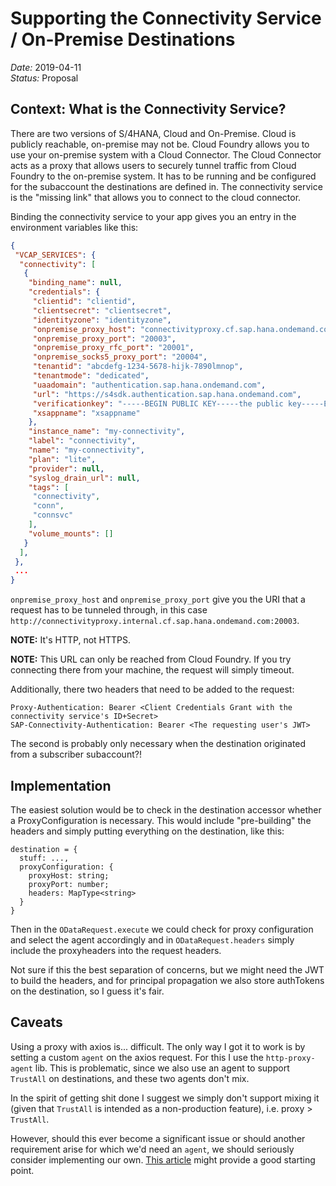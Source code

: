 # Supporting the Connectivity Service / On-Premise Destinations

_Date:_ 2019-04-11  
_Status:_ Proposal

## Context: What is the Connectivity Service?

There are two versions of S/4HANA, Cloud and On-Premise.
Cloud is publicly reachable, on-premise may not be.
Cloud Foundry allows you to use your on-premise system with a Cloud Connector.
The Cloud Connector acts as a proxy that allows users to securely tunnel traffic from Cloud Foundry to the on-premise system.
It has to be running and be configured for the subaccount the destinations are defined in.
The connectivity service is the "missing link" that allows you to connect to the cloud connector.

Binding the connectivity service to your app gives you an entry in the environment variables like this:

```json
{
 "VCAP_SERVICES": {
  "connectivity": [
   {
    "binding_name": null,
    "credentials": {
     "clientid": "clientid",
     "clientsecret": "clientsecret",
     "identityzone": "identityzone",
     "onpremise_proxy_host": "connectivityproxy.cf.sap.hana.ondemand.com",
     "onpremise_proxy_port": "20003",
     "onpremise_proxy_rfc_port": "20001",
     "onpremise_socks5_proxy_port": "20004",
     "tenantid": "abcdefg-1234-5678-hijk-7890lmnop",
     "tenantmode": "dedicated",
     "uaadomain": "authentication.sap.hana.ondemand.com",
     "url": "https://s4sdk.authentication.sap.hana.ondemand.com",
     "verificationkey": "-----BEGIN PUBLIC KEY-----the public key-----END PUBLIC KEY-----",
     "xsappname": "xsappname"
    },
    "instance_name": "my-connectivity",
    "label": "connectivity",
    "name": "my-connectivity",
    "plan": "lite",
    "provider": null,
    "syslog_drain_url": null,
    "tags": [
     "connectivity",
     "conn",
     "connsvc"
    ],
    "volume_mounts": []
   }
  ],
 },
 ...
}
```

`onpremise_proxy_host` and `onpremise_proxy_port` give you the URI that a request has to be tunneled through, in this case `http://connectivityproxy.internal.cf.sap.hana.ondemand.com:20003`.

**NOTE:** It's HTTP, not HTTPS.

**NOTE:** This URL can only be reached from Cloud Foundry. If you try connecting there from your machine, the request will simply timeout.

Additionally, there two headers that need to be added to the request:

`Proxy-Authentication: Bearer <Client Credentials Grant with the connectivity service's ID+Secret>`  
`SAP-Connectivity-Authentication: Bearer <The requesting user's JWT>`

The second is probably only necessary when the destination originated from a subscriber subaccount?!

## Implementation

The easiest solution would be to check in the destination accessor whether a ProxyConfiguration is necessary.
This would include "pre-building" the headers and simply putting everything on the destination, like this:

```
destination = {
  stuff: ...,
  proxyConfiguration: {
    proxyHost: string;
    proxyPort: number;
    headers: MapType<string>
  }
}
```

Then in the `ODataRequest.execute` we could check for proxy configuration and select the agent accordingly and in `ODataRequest.headers` simply include the proxyheaders into the request headers.

Not sure if this the best separation of concerns, but we might need the JWT to build the headers, and for principal propagation we also store authTokens on the destination, so I guess it's fair.

## Caveats

Using a proxy with axios is... difficult.
The only way I got it to work is by setting a custom `agent` on the axios request.
For this I use the `http-proxy-agent` lib.
This is problematic, since we also use an agent to support `TrustAll` on destinations, and these two agents don't mix.

In the spirit of getting shit done I suggest we simply don't support mixing it (given that `TrustAll` is intended as a non-production feature), i.e. proxy > `TrustAll`.

However, should this ever become a significant issue or should another requirement arise for which we'd need an `agent`, we should seriously consider implementing our own.
[This article](https://www.vanamco.com/2014/06/24/proxy-requests-in-node-js/) might provide a good starting point.
